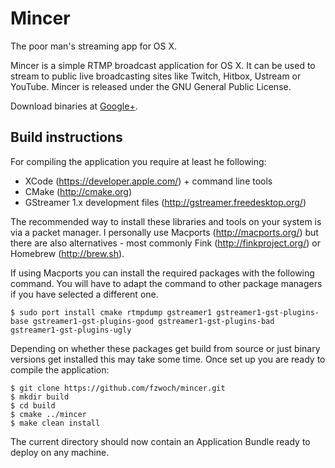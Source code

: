 Mincer
======

The poor man's streaming app for OS X.

Mincer is a simple RTMP broadcast application for OS X. It can be used to stream to public live broadcasting sites like Twitch, Hitbox, Ustream or YouTube. Mincer is released under the GNU General Public License.

Download binaries at <a href="https://plus.google.com/106302080469674598966" rel="publisher">Google+</a>.

Build instructions
------------------

For compiling the application you require at least he following:

* XCode (https://developer.apple.com/) + command line tools
* CMake (http://cmake.org)
* GStreamer 1.x development files (http://gstreamer.freedesktop.org/)

The recommended way to install these libraries and tools on your system is via a packet manager. I personally use Macports (http://macports.org/) but there are also alternatives - most commonly Fink (http://finkproject.org/) or Homebrew (http://brew.sh).

If using Macports you can install the required packages with the following command. You will have to adapt the command to other package managers if you have selected a different one.

    $ sudo port install cmake rtmpdump gstreamer1 gstreamer1-gst-plugins-base gstreamer1-gst-plugins-good gstreamer1-gst-plugins-bad gstreamer1-gst-plugins-ugly

Depending on whether these packages get build from source or just binary versions get installed this may take some time. Once set up you are ready to compile the application:

    $ git clone https://github.com/fzwoch/mincer.git
    $ mkdir build
    $ cd build
    $ cmake ../mincer
    $ make clean install

The current directory should now contain an Application Bundle ready to deploy on any machine.
